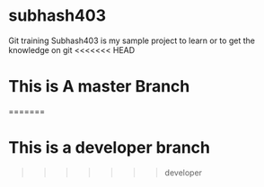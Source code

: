 # subhash403
Git training 
Subhash403 is my sample project to learn or to get the knowledge on git
<<<<<<< HEAD
# This is A master Branch
=======
# This is a developer branch
>>>>>>> developer
